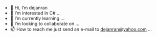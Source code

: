 - 👋 Hi, I’m dejanran
- 👀 I’m interested in C# ...
- 🌱 I’m currently learning ...
- 💞️ I’m looking to collaborate on ...
- 📫 How to reach me just send an e-mail to dejanran@yahoo.com ...

<!---
dejanran/dejanran is a ✨ special ✨ repository because its `README.md` (this file) appears on your GitHub profile.
You can click the Preview link to take a look at your changes.
--->
